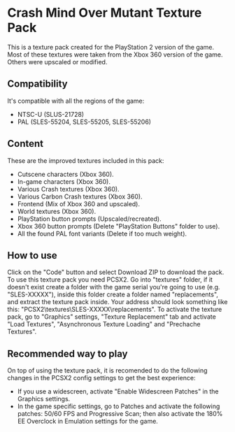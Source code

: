 # Crash Mind Over Mutant Texture Pack
This is a texture pack created for the PlayStation 2 version of the game. Most of these textures were taken from the Xbox 360 version of the game. Others were upscaled or modified.
## Compatibility
It's compatible with all the regions of the game:
-   NTSC-U (SLUS-21728)
-   PAL (SLES-55204, SLES-55205, SLES-55206)
## Content
These are the improved textures included in this pack:
-   Cutscene characters (Xbox 360).
-   In-game characters (Xbox 360).
-   Various Crash textures (Xbox 360).
-   Various Carbon Crash textures (Xbox 360).
-   Frontend (Mix of Xbox 360 and upscaled).
-   World textures (Xbox 360).
-   PlayStation button prompts (Upscaled/recreated).
-   Xbox 360 button prompts (Delete "PlayStation Buttons" folder to use).
-   All the found PAL font variants (Delete if too much weight).
## How to use
Click on the "Code" button and select Download ZIP to download the pack. To use this texture pack you need PCSX2. Go into "textures" folder, if it doesn't exist create a folder with the game serial you're going to use (e.g. "SLES-XXXXX"), inside this folder create a folder named "replacements", and extract the texture pack inside. Your address should look something like this: "PCSX2\textures\SLES-XXXXX\replacements". To activate the texture pack, go to "Graphics" settings, "Texture Replacement" tab and activate "Load Textures", "Asynchronous Texture Loading" and "Prechache Textures".
## Recommended way to play
On top of using the texture pack, it is recomended to do the following changes in the PCSX2 config settings to get the best experience:
-   If you use a widescreen, activate "Enable Widescreen Patches" in the Graphics settings.
-   In the game specific settings, go to Patches and activate the following patches: 50/60 FPS and Progressive Scan; then also activate the 180% EE Overclock in Emulation settings for the game.
